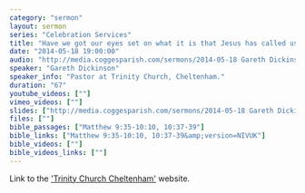```yaml
---
category: "sermon"
layout: sermon
series: "Celebration Services"
title: "Have we got our eyes set on what it is that Jesus has called us to?"
date: "2014-05-18 19:00:00"
audio: "http://media.coggesparish.com/sermons/2014-05-18 Gareth Dickinson.mp3"
speaker: "Gareth Dickinson"
speaker_info: "Pastor at Trinity Church, Cheltenham."
duration: "67"
youtube_videos: [""]
vimeo_videos: [""]
slides: ["http://media.coggesparish.com/sermons/2014-05-18 Gareth Dickinson.pdf"]
files: [""]
bible_passages: ["Matthew 9:35-10:10, 10:37-39"]
bible_links: ["Matthew 9:35-10:10, 10:37-39&amp;version=NIVUK"]
bible_videos: [""]
bible_videos_links: [""]
---
```


Link to the ['Trinity Church Cheltenham'](http://trinitycheltenham.com "Opens a link to the 'Trinity Church Cheltenham' website.") website.
